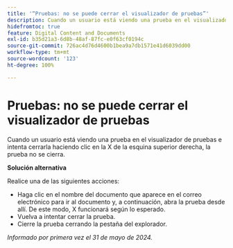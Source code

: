 ```yaml
---
title: '“Pruebas: no se puede cerrar el visualizador de pruebas”'
description: Cuando un usuario está viendo una prueba en el visualizador de pruebas e intenta cerrarla haciendo clic en la X de la esquina superior derecha, la prueba no se cierra. Hay una solución disponible.
hidefromtoc: true
feature: Digital Content and Documents
exl-id: b35d21a3-6d8b-48af-87fc-e0f63cf0194c
source-git-commit: 726ac4d76d4600b1bea9a7db1571e41d6039dd00
workflow-type: tm+mt
source-wordcount: '123'
ht-degree: 100%

---
```


# Pruebas: no se puede cerrar el visualizador de pruebas

<!--
>[!NOTE]
>
>This issue was fixed on June 20, 2024.
-->

Cuando un usuario está viendo una prueba en el visualizador de pruebas e intenta cerrarla haciendo clic en la X de la esquina superior derecha, la prueba no se cierra.

**Solución alternativa**

Realice una de las siguientes acciones:

* Haga clic en el nombre del documento que aparece en el correo electrónico para ir al documento y, a continuación, abra la prueba desde allí. De este modo, X funcionará según lo esperado.
* Vuelva a intentar cerrar la prueba.
* Cierre la prueba cerrando la pestaña del explorador.

_Informado por primera vez el 31 de mayo de 2024._
